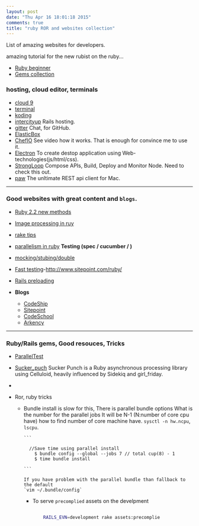 ```yaml
---
layout: post
date: "Thu Apr 16 18:01:18 2015"
comments: true
title: "ruby ROR and websites collection"
---
```

 List of amazing websites for developers. 

amazing tutorial for the new rubist on the ruby...


- [Ruby beginner](http://www.sitepoint.com/ruby-ecosystem-new-rubyists/)
- [Gems collection](https://medium.com/@riklomas/my-favourite-ruby-gems-services-89fb47341c05)


### hosting, cloud editor, terminals
-	[cloud 9](c9.io)
-	[terminal](https://www.terminal.com/)
-	[koding](https://koding.com/)
- [intercityup](https://intercityup.com/) Rails hosting.
-	[gitter](https://gitter.im) Chat, for GitHub.
-	[ElasticBox](https://elasticbox.com/)
-	[ChefIO](https://www.chef.io/) See video how it works. That is enough for convince me to use it.
- [Electron](http://electron.atom.io/) To create destop application using Web-technologies(js/html/css).
- [StrongLoop](https://strongloop.com/) Compose APIs, Build, Deploy and Monitor Node. Need to check this out.
- [paw](https://luckymarmot.com/paw) The unltimate REST api client for Mac.
---

### Good websites with great content and `blogs`.
- [Ruby 2.2 new methods](http://www.sitepoint.com/new-methods-ruby-2-2/)
- [Image processing in ruy](http://www.sitepoint.com/image-processing-rails/)
- [rake tips](https://github.com/ruby/rake)
- [parallelism in ruby](http://www.toptal.com/ruby/ruby-concurrency-and-parallelism-a-practical-primer)
	**Testing (spec / cucumber / )**
- [mocking/stubing/double](http://blog.codeship.com/rspec-stub-and-mock/)
- [Fast testing](http://blog.codeship.com/faster-rails-tests/)-http://www.sitepoint.com/ruby/
- [Rails preloading](http://blog.arkency.com/2013/12/rails4-preloading/)

- **Blogs**
	* [CodeShip](http://blog.codeship.com/)
  * [Sitepoint](http://www.sitepoint.com/ruby/)
  * [CodeSchool](https://www.codeschool.com/blog/archive/)
  * [Arkency](http://blog.arkency.com/)

---

### Ruby/Rails gems, Good resouces, Tricks

- [ParallelTest](https://github.com/grosser/parallel_tests)
- [Sucker_puch](https://github.com/brandonhilkert/sucker_punch) Sucker Punch is a Ruby asynchronous processing library using Celluloid, heavily influenced by Sidekiq and girl_friday.
- []()

- Ror, ruby tricks
  * Bundle install is slow for this, There is parallel bundle options
	  What is the number for the parallel jobs 
		It will be N-1 (N:number of core cpu have)
		how to find number of core machine have.
		`sysctl -n hw.ncpu`, `lscpu`.

		```
			  
		  //Save time using parallel install
			$ bundle config --global --jobs 7 // total cup(8) - 1
			$ time bundle install

		```

		If you have problem with the parallel bundle than fallback to the default
		`vim ~/.bundle/config`

	* To serve `precomplied` assets on the develpment

		```sh
			
			RAILS_EVN=development rake assets:precomplie

		```